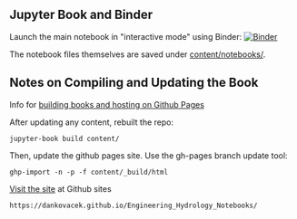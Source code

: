 ## Jupyter Book and Binder

Launch the main notebook in "interactive mode" using Binder:
[![Binder](https://mybinder.org/badge_logo.svg)](https://mybinder.org/v2/gh/dankovacek/run_of_river_intro.git/main)

The notebook files themselves are saved under [content/notebooks/](https://github.com/dankovacek/Engineering_Hydrology_Notebooks).

## Notes on Compiling and Updating the Book 

Info for [building books and hosting on Github Pages](https://jupyterbook.org/publish/gh-pages.html)

After updating any content, rebuilt the repo:

`jupyter-book build content/`

Then, update the github pages site. Use the gh-pages branch update tool:

`ghp-import -n -p -f content/_build/html`

[Visit the site](https://dankovacek.github.io/Engineering_Hydrology_Notebooks/) at Github sites

`https://dankovacek.github.io/Engineering_Hydrology_Notebooks/`

